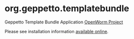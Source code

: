 org.geppetto.templatebundle
======================================

Geppetto Template Bundle Application [OpenWorm Project](http://openworm.org)

Please see installation information [available online](http://bit.ly/11q8qCD).